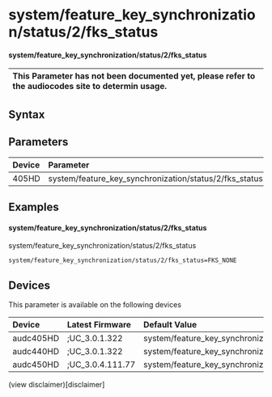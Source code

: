﻿---
description: system/feature_key_synchronization/status/2/fks_status
search: false
---

# system/feature_key_synchronization/status/2/fks_status

#### system/feature_key_synchronization/status/2/fks_status


| This Parameter has not been documented yet, please refer to the audiocodes site to determin usage.  | 
| :--- |

## Syntax

## Parameters
|Device|Parameter|value|Description|
|:---|:---|:---|:---|
| 405HD | system/feature_key_synchronization/status/2/fks_status |  |  |

## Examples
#### system/feature_key_synchronization/status/2/fks_status

system/feature_key_synchronization/status/2/fks_status

```
system/feature_key_synchronization/status/2/fks_status=FKS_NONE
```

## Devices
This parameter is available on the following devices

| Device | Latest Firmware | Default Value |
|:---|:---|:---|
| audc405HD | ;UC_3.0.1.322 | system/feature_key_synchronization/status/2/fks_status=FKS_NONE 
| audc440HD | ;UC_3.0.1.322 | system/feature_key_synchronization/status/2/fks_status=FKS_NONE 
| audc450HD | ;UC_3.0.4.111.77 | system/feature_key_synchronization/status/2/fks_status=FKS_NONE 

(view disclaimer)[disclaimer]
